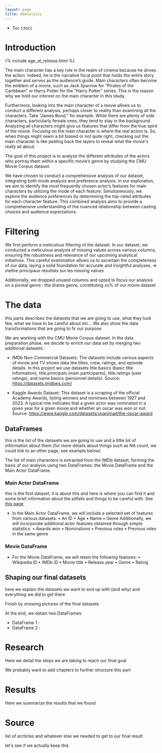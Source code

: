 ```yaml
---
layout: page
title: ADAnalysis
---
```


- Toc
{:toc}

# Introduction


{% include age_at_release.html %}

The main character has a key role in the realm of cinema because he drives the action. Indeed, he is the narrative focal point that holds the entire story together and serves as the audience’s guide. Main characters often become the emblem of a movie, such as Jack Sparrow for "Pirates of the Caribbean" or Harry Potter for the "Harry Potter" series. This is the reason why we hold our interest on the main character in this study. 

Furthermore, looking into the main character of a movie allows us to conduct a different analysis, perhaps closer to reality than examining all the characters. Take "James Bond," for example. While there are plenty of side characters, particularly female ones, they tend to stay in the background. Analyzing all characters might give us features that differ from the true spirit of the movie. Focusing on the main character is where the real action is. So, when things might seem a bit biased or not quite right, checking out the main character is like peeling back the layers to reveal what the movie's really all about. 

The goal of this project is to analyze the different attributes of the actors who portray them within a specific movie’s genre by studying the CMU Movie Corpus dataset. 

We have chosen to conduct a comprehensive analysis of our dataset, integrating both mode analysis and preference analysis. In our exploration, we aim to identify the most frequently chosen actor’s features for main characters by utilizing the mode of each feature. Simultaneously, we explore the audience preferences by determining the top-rated attributes for each character feature. This combined analysis aims to provide a comprehensive understanding of the nuanced relationship between casting choices and audience expectations.

# Filtering 

We first perform a meticulous filtering of the dataset. In our dataset, we conducted a meticulous analysis of missing values across various columns, ensuring the robustness and relevance of our upcoming analytical initiatives. This careful examination allows us to ascertain the completeness of our data, laying a solid foundation for accurate and insightful analyses.
=> mettre principaux résultats sur les missing values 

Additionally, we dropped unused columns and opted to focus our analysis on a pivotal genre : the drama genre, constituting xx% of our movie dataset 


# The data

this parts describes the datasets that we are going to use, what they look like, what we have to be careful about etc... We also show the data transformations that are going to fir our purpose

We are working with the CMU Movie Corpus dataset. In the data preparation phase, we decide to enrich our data set by merging two additional datasets : 

-	IMDb Non-Commercial Datasets: The datasets include various aspects of movie and TV shows data like titles, crew, ratings, and episode details. In this project we use datasets title.basics (basic title information), title.principals (main participants), title.ratings (user ratings), and name.basics (personnel details). Source: https://datasets.imdbws.com/

-	Kaggle Awards Dataset: This dataset is a scraping of the official Academy Awards, listing winners and nominees between 1927 and 2023. A typical row indicates that a given actor was nominated in a given year for a given movie and whether an oscar was won or not. Source: https://www.kaggle.com/datasets/unanimad/the-oscar-award

## DataFrames 

this is the list of the datasets we are going to use and a little bit of information about them (for more details about things such as NA count, we could link to an other page, see example below)

The list of main characters is extracted from the IMDb dataset, forming the basis of our analysis using two DataFrames: the Movie DataFrame and the Main Actor DataFrame.

### Main Actor DataFrame
this is the first dataset, it is about this and here is where you can find it and some brief information about the pitfalls and things to be careful with. See [this page](./dataset1_details.md)

- In the Main Actor DataFrame, we will include a selected set of features from various datasets:
  •	An ID
  •	Age
  •	Name
  •	Genre
  Additionally, we will incorporate additional actor features obtained through simple statistics:
  •	Awards won
  •	Nominations
  •	Previous roles
  •	Previous roles in the same genre

### Movie DataFrame

- For the Movie DataFrame, we will retain the following features:
  •	Wikipedia ID
  •	IMDb ID
  •	Movie title
  •	Release year
  •	Genre
  •	Rating


## Shaping our final datasets

here we explain the datasets we want to end up with (and why) and everything we did to get there

Finish by showing pictures of the final datasets

At the end, we obtain two DataFrames: 
- DataFrame 1 : 
- DataFrame 2 : 

# Research

Here we detail the steps we are taking to reach our final goal

We probably want to add chapters to further structure this part

# Results

Here we summarize the results that we found 

# Source

list of arcticles and whatever else we needed to get to our final result

let's see if we actually keep this